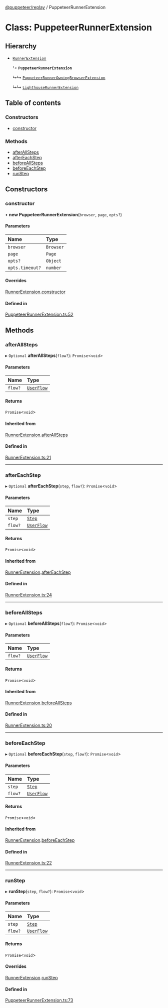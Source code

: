 [@puppeteer/replay](../README.md) / PuppeteerRunnerExtension

# Class: PuppeteerRunnerExtension

## Hierarchy

- [`RunnerExtension`](RunnerExtension.md)

  ↳ **`PuppeteerRunnerExtension`**

  ↳↳ [`PuppeteerRunnerOwningBrowserExtension`](PuppeteerRunnerOwningBrowserExtension.md)

  ↳↳ [`LighthouseRunnerExtension`](LighthouseRunnerExtension.md)

## Table of contents

### Constructors

- [constructor](PuppeteerRunnerExtension.md#constructor)

### Methods

- [afterAllSteps](PuppeteerRunnerExtension.md#afterallsteps)
- [afterEachStep](PuppeteerRunnerExtension.md#aftereachstep)
- [beforeAllSteps](PuppeteerRunnerExtension.md#beforeallsteps)
- [beforeEachStep](PuppeteerRunnerExtension.md#beforeeachstep)
- [runStep](PuppeteerRunnerExtension.md#runstep)

## Constructors

### constructor

• **new PuppeteerRunnerExtension**(`browser`, `page`, `opts?`)

#### Parameters

| Name            | Type      |
| :-------------- | :-------- |
| `browser`       | `Browser` |
| `page`          | `Page`    |
| `opts?`         | `Object`  |
| `opts.timeout?` | `number`  |

#### Overrides

[RunnerExtension](RunnerExtension.md).[constructor](RunnerExtension.md#constructor)

#### Defined in

[PuppeteerRunnerExtension.ts:52](https://github.com/puppeteer/replay/blob/main/src/PuppeteerRunnerExtension.ts#L52)

## Methods

### afterAllSteps

▸ `Optional` **afterAllSteps**(`flow?`): `Promise`<`void`\>

#### Parameters

| Name    | Type                                           |
| :------ | :--------------------------------------------- |
| `flow?` | [`UserFlow`](../interfaces/Schema.UserFlow.md) |

#### Returns

`Promise`<`void`\>

#### Inherited from

[RunnerExtension](RunnerExtension.md).[afterAllSteps](RunnerExtension.md#afterallsteps)

#### Defined in

[RunnerExtension.ts:21](https://github.com/puppeteer/replay/blob/main/src/RunnerExtension.ts#L21)

---

### afterEachStep

▸ `Optional` **afterEachStep**(`step`, `flow?`): `Promise`<`void`\>

#### Parameters

| Name    | Type                                           |
| :------ | :--------------------------------------------- |
| `step`  | [`Step`](../modules/Schema.md#step)            |
| `flow?` | [`UserFlow`](../interfaces/Schema.UserFlow.md) |

#### Returns

`Promise`<`void`\>

#### Inherited from

[RunnerExtension](RunnerExtension.md).[afterEachStep](RunnerExtension.md#aftereachstep)

#### Defined in

[RunnerExtension.ts:24](https://github.com/puppeteer/replay/blob/main/src/RunnerExtension.ts#L24)

---

### beforeAllSteps

▸ `Optional` **beforeAllSteps**(`flow?`): `Promise`<`void`\>

#### Parameters

| Name    | Type                                           |
| :------ | :--------------------------------------------- |
| `flow?` | [`UserFlow`](../interfaces/Schema.UserFlow.md) |

#### Returns

`Promise`<`void`\>

#### Inherited from

[RunnerExtension](RunnerExtension.md).[beforeAllSteps](RunnerExtension.md#beforeallsteps)

#### Defined in

[RunnerExtension.ts:20](https://github.com/puppeteer/replay/blob/main/src/RunnerExtension.ts#L20)

---

### beforeEachStep

▸ `Optional` **beforeEachStep**(`step`, `flow?`): `Promise`<`void`\>

#### Parameters

| Name    | Type                                           |
| :------ | :--------------------------------------------- |
| `step`  | [`Step`](../modules/Schema.md#step)            |
| `flow?` | [`UserFlow`](../interfaces/Schema.UserFlow.md) |

#### Returns

`Promise`<`void`\>

#### Inherited from

[RunnerExtension](RunnerExtension.md).[beforeEachStep](RunnerExtension.md#beforeeachstep)

#### Defined in

[RunnerExtension.ts:22](https://github.com/puppeteer/replay/blob/main/src/RunnerExtension.ts#L22)

---

### runStep

▸ **runStep**(`step`, `flow?`): `Promise`<`void`\>

#### Parameters

| Name    | Type                                           |
| :------ | :--------------------------------------------- |
| `step`  | [`Step`](../modules/Schema.md#step)            |
| `flow?` | [`UserFlow`](../interfaces/Schema.UserFlow.md) |

#### Returns

`Promise`<`void`\>

#### Overrides

[RunnerExtension](RunnerExtension.md).[runStep](RunnerExtension.md#runstep)

#### Defined in

[PuppeteerRunnerExtension.ts:73](https://github.com/puppeteer/replay/blob/main/src/PuppeteerRunnerExtension.ts#L73)
